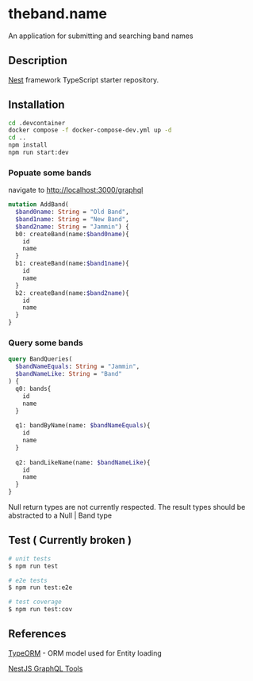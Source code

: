# theband.name
An application for submitting and searching band names

## Description

[Nest](https://github.com/nestjs/nest) framework TypeScript starter repository.

## Installation

```bash
cd .devcontainer
docker compose -f docker-compose-dev.yml up -d
cd ..
npm install
npm run start:dev
```

### Popuate some bands

navigate to [http://localhost:3000/graphql](http://localhost:3000/graphql)

```graphql
mutation AddBand(
  $band0name: String = "Old Band",
  $band1name: String = "New Band",
  $band2name: String = "Jammin") {
  b0: createBand(name:$band0name){
    id
    name
  }
  b1: createBand(name:$band1name){
    id
    name
  }
  b2: createBand(name:$band2name){
    id
    name
  }
}
```

### Query some bands
```graphql
query BandQueries(
  $bandNameEquals: String = "Jammin",
  $bandNameLike: String = "Band"
) {
  q0: bands{
    id
    name
  }
  
  q1: bandByName(name: $bandNameEquals){
    id
    name
  }
  
  q2: bandLikeName(name: $bandNameLike){
    id
    name
  }
}
```

Null return types are not currently respected. The result types should be abstracted to a Null | Band type

## Test ( Currently broken )

```bash
# unit tests
$ npm run test

# e2e tests
$ npm run test:e2e

# test coverage
$ npm run test:cov
```

## References

[TypeORM](https://typeorm.io/) - ORM model used for Entity loading

[NestJS GraphQL Tools](https://github.com/Adrinalin4ik/Nestjs-Graphql-Tools?tab=readme-ov-file#filters)
